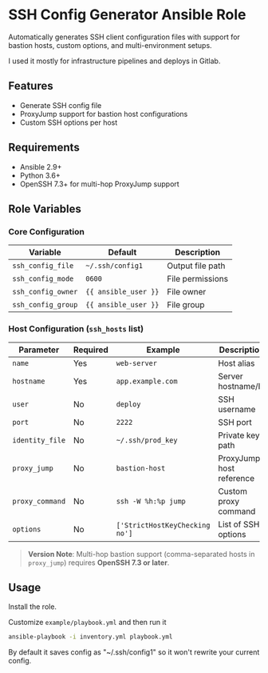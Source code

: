 # SSH Config Generator Ansible Role

Automatically generates SSH client configuration files with support for bastion hosts, custom options, and multi-environment setups.

I used it mostly for infrastructure pipelines and deploys in Gitlab.

## Features

- Generate SSH config file
- ProxyJump support for bastion host configurations
- Custom SSH options per host

## Requirements

- Ansible 2.9+
- Python 3.6+
- OpenSSH 7.3+ for multi-hop ProxyJump support

## Role Variables

### Core Configuration
| Variable | Default | Description |
|----------|---------|-------------|
| `ssh_config_file` | `~/.ssh/config1` | Output file path |
| `ssh_config_mode` | `0600` | File permissions |
| `ssh_config_owner` | `{{ ansible_user }}` | File owner |
| `ssh_config_group` | `{{ ansible_user }}` | File group |

### Host Configuration (`ssh_hosts` list)
| Parameter | Required | Example | Description |
|-----------|----------|---------|-------------|
| `name` | Yes | `web-server` | Host alias |
| `hostname` | Yes | `app.example.com` | Server hostname/IP |
| `user` | No | `deploy` | SSH username |
| `port` | No | `2222` | SSH port |
| `identity_file` | No | `~/.ssh/prod_key` | Private key path |
| `proxy_jump` | No | `bastion-host` | ProxyJump host reference |
| `proxy_command` | No | `ssh -W %h:%p jump` | Custom proxy command |
| `options` | No | `['StrictHostKeyChecking no']` | List of SSH options |

> **Version Note**: Multi-hop bastion support (comma-separated hosts in `proxy_jump`) requires **OpenSSH 7.3 or later**.

## Usage
Install the role.

Customize `example/playbook.yml` and then run it
```bash
ansible-playbook -i inventory.yml playbook.yml
```
By default it saves config as "~/.ssh/config1" so it won't rewrite your current config.
